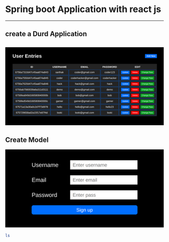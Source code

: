 # **Spring boot Application with react js**
----------------------------------------------
## create a Durd Application

![Preview](snapshot/prev.png)
-----------------------------------------------
## Create Model
![Preview](snapshot/create.png)

```bash
ls